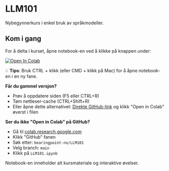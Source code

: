 # LLM101
Nybegynnerkurs i enkel bruk av språkmodeller.

## Kom i gang

For å delta i kurset, åpne notebook-en ved å klikke på knappen under:

[![Open In Colab](https://colab.research.google.com/assets/colab-badge.svg)](https://colab.research.google.com/github/bearingpoint-no/LLM101/blob/main/notebooks/LLM101.ipynb)

💡 **Tips**: Bruk CTRL + klikk (eller CMD + klikk på Mac) for å åpne notebook-en i en ny fane.

**Får du gammel versjon?** 
- Prøv å oppdatere siden (F5 eller CTRL+R)
- Tøm nettleser-cache (CTRL+Shift+R)
- Eller åpne dette alternativet: [Direkte GitHub-link](https://github.com/bearingpoint-no/LLM101/blob/main/notebooks/LLM101.ipynb) og klikk "Open in Colab" øverst i filen

**Ser du ikke "Open in Colab" på GitHub?**
- Gå til [colab.research.google.com](https://colab.research.google.com)
- Klikk "GitHub" fanen
- Søk etter: `bearingpoint-no/LLM101`
- Velg branch: `main`
- Klikk på `LLM101.ipynb`

Notebook-en inneholder alt kursmateriale og interaktive øvelser.

